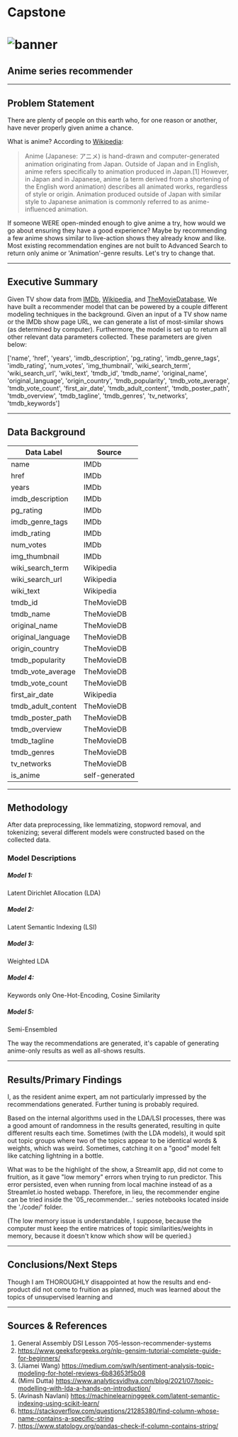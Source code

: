 # Capstone

# ![banner](https://git.generalassemb.ly/wangdj3/project-3/blob/master/assets/Banner.jpg)
## Anime series recommender

---
## Problem Statement

There are plenty of people on this earth who, for one reason or another, have never properly given anime a chance.  

What is anime?  According to [Wikipedia](https://en.wikipedia.org/wiki/Anime):


> Anime (Japanese: アニメ) is hand-drawn and computer-generated animation originating from Japan. Outside of Japan and in English, anime refers specifically to animation produced in Japan.[1] However, in Japan and in Japanese, anime (a term derived from a shortening of the English word animation) describes all animated works, regardless of style or origin. Animation produced outside of Japan with similar style to Japanese animation is commonly referred to as anime-influenced animation. 

If someone WERE open-minded enough to give anime a try, how would we go about ensuring they have a good experience?  Maybe by recommending a few anime shows similar to live-action shows they already know and like.  Most existing recommendation engines are not built to Advanced Search to return only anime or 'Animation'-genre results.  Let's try to change that.

---
## Executive Summary

Given TV show data from [IMDb](https://www.imdb.com/), [Wikipedia](https://en.wikipedia.org/), and [TheMovieDatabase](https://www.themoviedb.org/), We have built a recommender model that can be powered by a couple different modeling techniques in the background.  Given an input of a TV show name or the IMDb show page URL, we can generate a list of most-similar shows (as determined by computer).  Furthermore, the model is set up to return all other relevant data parameters collected.  These parameters are given below:

['name', 'href', 'years', 'imdb_description', 'pg_rating',
       'imdb_genre_tags', 'imdb_rating', 'num_votes', 'img_thumbnail',
       'wiki_search_term', 'wiki_search_url', 'wiki_text', 'tmdb_id',
       'tmdb_name', 'original_name', 'original_language', 'origin_country',
       'tmdb_popularity', 'tmdb_vote_average', 'tmdb_vote_count',
       'first_air_date', 'tmdb_adult_content', 'tmdb_poster_path',
       'tmdb_overview', 'tmdb_tagline', 'tmdb_genres', 'tv_networks',
       'tmdb_keywords']


---
## Data Background

|Data Label|Source|
|---|---|
|name|IMDb|
|href|IMDb|
|years|IMDb|
|imdb_description|IMDb|
|pg_rating|IMDb|
|imdb_genre_tags|IMDb|
|imdb_rating|IMDb|
|num_votes|IMDb|
|img_thumbnail|IMDb|
|wiki_search_term|Wikipedia|
|wiki_search_url|Wikipedia|
|wiki_text|Wikipedia|
|tmdb_id|TheMovieDB|
|tmdb_name|TheMovieDB|
|original_name|TheMovieDB|
|original_language|TheMovieDB|
|origin_country|TheMovieDB|
|tmdb_popularity|TheMovieDB|
|tmdb_vote_average|TheMovieDB|
|tmdb_vote_count|TheMovieDB|
|first_air_date|Wikipedia|
|tmdb_adult_content|TheMovieDB|
|tmdb_poster_path|TheMovieDB|
|tmdb_overview|TheMovieDB|
|tmdb_tagline|TheMovieDB|
|tmdb_genres|TheMovieDB|
|tv_networks|TheMovieDB|
|is_anime|self-generated|

---
## Methodology

After data preprocessing, like lemmatizing, stopword removal, and tokenizing; several different models were constructed based on the collected data.


### Model Descriptions

##### Model 1: 
Latent Dirichlet Allocation (LDA)

##### Model 2:
Latent Semantic Indexing (LSI)

##### Model 3:
Weighted LDA

##### Model 4:
Keywords only One-Hot-Encoding, Cosine Similarity

##### Model 5:
Semi-Ensembled

The way the recommendations are generated, it's capable of generating anime-only results as well as all-shows results.

---
## Results/Primary Findings

I, as the resident anime expert, am not particularly impressed by the recommendations generated.  Further tuning is probably required.

Based on the internal algorithms used in the LDA/LSI processes, there was a good amount of randomness in the results generated, resulting in quite different results each time.  Sometimes (with the LDA models), it would spit out topic groups where two of the topics appear to be identical words & weights, which was weird.  Sometimes, catching it on a "good" model felt like catching lightning in a bottle. 

What was to be the highlight of the show, a Streamlit app, did not come to fruition, as it gave "low memory" errors when trying to run predictor.  This error persisted, even when running from local machine instead of as a Streamlet.io hosted webapp.  Therefore, in lieu, the recommender engine can be tried inside the '05_recommender...' series notebooks located inside the './code/' folder.

(The low memory issue is understandable, I suppose, because the computer must keep the entire matrices of topic similarities/weights in memory, because it doesn't know which show will be queried.)


---
## Conclusions/Next Steps

Though I am THOROUGHLY disappointed at how the results and end-product did not come to fruition as planned, much was learned about the topics of unsupervised learning and 


---
## Sources & References

1. General Assembly DSI Lesson 705-lesson-recommender-systems
2. https://www.geeksforgeeks.org/nlp-gensim-tutorial-complete-guide-for-beginners/
3. (Jiamei Wang) https://medium.com/swlh/sentiment-analysis-topic-modeling-for-hotel-reviews-6b83653f5b08
4. (Mimi Dutta) https://www.analyticsvidhya.com/blog/2021/07/topic-modelling-with-lda-a-hands-on-introduction/
5. (Avinash Navlani) https://machinelearninggeek.com/latent-semantic-indexing-using-scikit-learn/
6. https://stackoverflow.com/questions/21285380/find-column-whose-name-contains-a-specific-string
7. https://www.statology.org/pandas-check-if-column-contains-string/